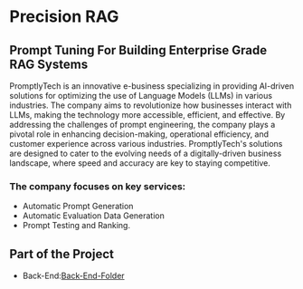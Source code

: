 # Precision RAG

## Prompt Tuning For Building Enterprise Grade RAG Systems
  


PromptlyTech is an innovative e-business specializing in providing AI-driven solutions for optimizing the use of Language Models (LLMs) in various industries. The company aims to revolutionize how businesses interact with LLMs, making the technology more accessible, efficient, and effective. By addressing the challenges of prompt engineering, the company plays a pivotal role in enhancing decision-making, operational efficiency, and customer experience across various industries. PromptlyTech's solutions are designed to cater to the evolving needs of a digitally-driven business landscape, where speed and accuracy are key to staying competitive.


### The company focuses on key services: 
 * Automatic Prompt Generation
 * Automatic Evaluation Data Generation
 * Prompt Testing and Ranking.
  
## Part of the Project
* Back-End:[Back-End-Folder](https://github.com/mickiyas123/10xac-week6-prompt-tuning-for-building-enterprise-grade-rag/blob/feature/task_two_prompt_generation_system/back-end)

